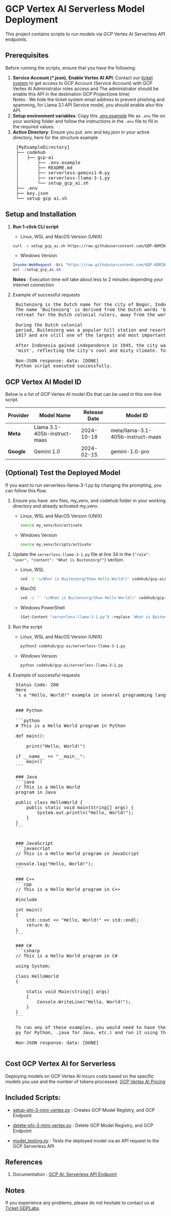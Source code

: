 # GCP Vertex AI Serverless Model Deployment

This project contains scripts to  run models via GCP Vertex AI Serverless API endpoints.

## Prerequisites

Before running the scripts, ensure that you have the following:

1. **Service Account (*.json)**, **Enable Vertex AI API**: Contact our [ticket system](https://docs.google.com/document/d/1cXRjv34uXjluQzyRu027r5ax8GT-HOw3naMSPi8aeVs/edit#heading=h.3bryigm0r34y) to get access to GCP Account (Service Account) with GCP Vertex AI Administrator roles access and The administrator should be enable this API in the destination GCP Project(one time) \
   Notes : We hide the ticket system email address to prevent phishing and spamming, for Llama 3.1 API Service model, you should enable also this API.
2. **Setup environment variables**: Copy this [.env.example](/gcp-ai/.env.example) file as `.env` file on your working folder and follow the instructions in the `.env` file to fill in the required values.
3. **Active Directory**: Ensure you put .env and key.json in your active directory, here for the structure example
  <pre>
    [MyExampleDirectory]
    ├── codehub
    │   ├── gcp-ai
    │       ├── .env.example
    │       ├── README.md
    │       ├── serverless-gemini1-0.py
    │       ├── serverless-llama-3-1.py
    │       └── setup_gcp_ai.sh
    ├── .env
    ├── key.json
    └── setup_gcp_ai.sh </pre>

## Setup and Installation

1. **Run 1-click CLI script**

   - Linux, WSL and MacOS Version (UNIX)

   ```bash
   curl -o setup_gcp_ai.sh https://raw.githubusercontent.com/GDP-ADMIN/codehub/main/gcp-ai/setup_gcp_ai.sh && chmod 755 setup_gcp_ai.sh && bash setup_gcp_ai.sh
   ```

   - Windows Version

   ```powershell
   Invoke-WebRequest -Uri "https://raw.githubusercontent.com/GDP-ADMIN/codehub/main/gcp-ai/setup_gcp_ai.sh" -OutFile "setup_gcp_ai.sh"
   wsl ./setup_gcp_ai.sh
   ```
   **Notes** : Execution time will take about less to 2 minutes depending your internet connection

3. Example of successful requests
    <pre>
    Buitenzorg is the Dutch name for the city of Bogor, Indonesia.
    The name 'Buitenzorg' is derived from the Dutch words 'buiten' meaning 'outside' and 'zorg' meaning 'care' or 'worry'. It was named so because it was a place of relaxation and
    retreat for the Dutch colonial rulers, away from the worries and cares of their administrative duties in the capital city of Batavia (now Jakarta).

    During the Dutch colonial
    period, Buitenzorg was a popular hill station and resort town, known for its cool climate, beautiful gardens, and scenic views. The city was also home to the famous Buitenzorg Botanical Gardens, which were established in
    1817 and are still one of the largest and most important botanical gardens in Southeast Asia.

    After Indonesia gained independence in 1945, the city was renamed Bogor, which is the Sundanese word for 'fog' or
    'mist', reflecting the city's cool and misty climate. Today, Bogor is a thriving city and a popular tourist destination, known for its natural beauty, cultural attractions, and historical landmarks.

    Non-JSON response: data: [DONE]
    Python script executed successfully.</pre>

## GCP Vertex AI Model ID

Below is a list of GCP Vertex AI model IDs that can be used in this one-line script.

| Provider        | Model Name                    | Release Date | Model ID                                  |
|-----------------|-------------------------------|--------------|-------------------------------------------|
| **Meta**        | Llama 3.1-405b-instruct-maas  | 2024-10-18   | meta/llama-3.1-405b-instruct-maas         |
| **Google**      | Gemini 1.0                    | 2024-02-15   | gemini-1.0-pro                            |

## (Optional) Test the Deployed Model

If you want to run serverless-llama-3-1.py by changing the prompting, you can follow this flow.

1. Ensure you have .env files, my_venv, and codehub folder in your working directory and already activated my_venv.

   - Linux, WSL and MacOS Version (UNIX)

     ```bash
     source my_venv/bin/activate
     ```

   - Windows Version
     ```bash
     source my_venv/Scripts/activate
     ```
2. Update the `serverless-llama-3-1.py` file at line 34 in the `{"role": "user", "content": "What is Buitenzorg?"}` section.
   - Linux, WSL
     ```bash
     sed -i 's/What is Buitenzorg/Show Hello World!/' codehub/gcp-ai/serverless-llama-3-1.py
     ```
   - MacOS
     ```bash
     sed -i '' 's/What is Buitenzorg/Show Hello World!/' codehub/gcp-ai/serverless-llama-3-1.py

   - Windows PowerShell
     ```bash
     (Get-Content "serverless-llama-3-1.py") -replace 'What is Buitenzorg', 'Show Hello World!' | Set-Content "serverless-llama-3-1.py"
     ```
2. Run the script

   - Linux, WSL and MacOS Version (UNIX)
     ```bash
     python3 codehub/gcp-ai/serverless-llama-3-1.py
     ```
   - Windows Version
     ```bash
     python codehub/gcp-ai/serverless-llama-3-1.py
     ```

3. Example of successful requests
    <pre>
    Status Code: 200
    Here
    's a "Hello, World!" example in several programming languages:


    ### Python

    ```python
    # This is a Hello World program in Python

    def main():

        print("Hello, World!")

    if __name__ == "__main__":
        main()
    ```

    ### Java
    ```java
    // This is a Hello World
    program in Java

    public class HelloWorld {
        public static void main(String[] args) {
            System.out.println("Hello, World!");
        }
    }
    ```


    ### JavaScript
    ```javascript
    // This is a Hello World program in JavaScript

    console.log("Hello, World!");
    ```

    ### C++
    ```cpp
    // This is a Hello World program in C++

    #include <iostream>

    int main()
    {
        std::cout << "Hello, World!" << std::endl;
        return 0;
    }
    ```

    ### C#
    ```csharp
    // This is a Hello World program in C#

    using System;

    class HelloWorld 
    {

        static void Main(string[] args) 
        {
            Console.WriteLine("Hello, World!");    
        }
    }
    ```

    To run any of these examples, you would need to have the respective language installed on your system. You can then copy the code into a file with the correct file extension (e.g., .
    py for Python, .java for Java, etc.) and run it using the language's command-line interface or an Integrated Development Environment (IDE).

    Non-JSON response: data: [DONE]
    </pre>

## Cost GCP Vertex AI for Serverless
Deploying models on GCP Vertex AI incurs costs based on the specific models you use and the number of tokens processed. 
[GCP Vertex AI Pricing](https://cloud.google.com/vertex-ai/pricing/)

## Included Scripts:

- [setup-phi-3-mini-vertex.py](setup-phi-3-mini-vertex.py) : Creates GCP Model Registry, and GCP Endpoint 

- [delete-phi-3-mini-vertex.py](delete-phi-3-mini-vertex.py) : Delete GCP Model Registry, and GCP Endpoint 

- [model_testing.py](model_testing.py) : Tests the deployed model via an API request to the GCP Serverless API 

## References

1. Documentation : [GCP AI: Serverless API Endpoint](https://docs.google.com/document/d/1cXRjv34uXjluQzyRu027r5ax8GT-HOw3naMSPi8aeVs/edit?usp=sharing)

## Notes

If you experience any problems, please do not hesitate to contact us at [Ticket GDPLabs](https://docs.google.com/document/d/1cXRjv34uXjluQzyRu027r5ax8GT-HOw3naMSPi8aeVs/edit#heading=h.3bryigm0r34y).